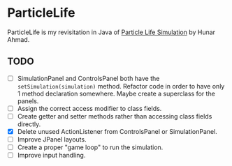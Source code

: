 # ParticleLife
ParticleLife is my revisitation in Java of [Particle Life Simulation](https://github.com/hunar4321/particle-life?tab=readme-ov-file) by Hunar Ahmad.
## TODO
- [ ] SimulationPanel and ControlsPanel both have the `setSimulation(simulation)` method. Refactor code in order to have only 1 method declaration somewhere. Maybe create a superclass for the panels. 
- [ ] Assign the correct access modifier to class fields.
- [ ] Create getter and setter methods rather than accessing class fields directly.
- [x] Delete unused ActionListener from ControlsPanel or SimulationPanel.
- [ ] Improve JPanel layouts.
- [ ] Create a proper "game loop" to run the simulation.
- [ ] Improve input handling.